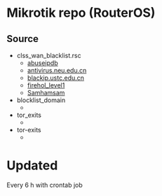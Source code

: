 # Mikrotik repo (RouterOS)

## Source
- clss_wan_blacklist.rsc
  - [abuseipdb](https://abuseipdb.com)
  - [antivirus.neu.edu.cn](http://antivirus.neu.edu.cn/ssh/lists/neu.txt)
  - [blackip.ustc.edu.cn](https://blackip.ustc.edu.cn/list.php?txt)
  - [firehol_level1](https://iplists.firehol.org/files/firehol_level1.netset)
  - [Samhamsam](https://github.com/Samhamsam/blocklist_mikrotik)
- blocklist_domain
  - []()
- tor_exits
  - []()
- tor-exits
  - []()

# Updated
Every 6 h with crontab job
